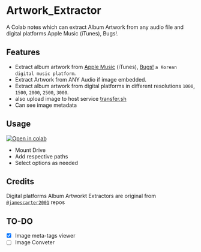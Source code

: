 # Artwork_Extractor 
A Colab notes which can extract Album Artwork from any audio file and digital platforms Apple Music (iTunes), Bugs!.

## Features

* Extract album artwork from  [Apple Music](https://music.apple.com/) (iTunes), [Bugs!](https://music.bugs.co.kr/) `a Korean digital music platform`.
* Extract Artwork from ANY Audio if image embedded.
* Extract album artwork from digital platforms in different resolutions <code>1000</code>, <code>1500</code>, <code>2000</code>, <code>2500</code>, <code>3000</code>.
* also upload image to host service [transfer.sh](https://transfer.sh)
* Can see image metadata
## Usage
[![Open in colab](https://cdn.jsdelivr.net/gh/TheKVT/Host/images/colab.svg)](https://colab.research.google.com/github/TheKVT/Artwork_Extractor/blob/master/Artwork_Extractor.ipynb)

* Mount Drive
* Add respective paths
* Select options as needed

## Credits
 Digital platforms Album Artworkt Extractors are original from <code>[@jamescarter2001](https://github.com/jamescarter2001?tab=repositories&q=Extractor)</code> repos

## TO-DO
- [x] Image meta-tags viewer <br>
- [ ] Image Conveter
